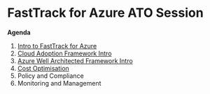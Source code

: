 # FastTrack for Azure ATO Session

**Agenda**
1. [Intro to FastTrack for Azure](./introfta.md)
1. [Cloud Adoption Framework Intro](./introcaf.md)
1. [Azure Well Architected Framework Intro](./introwaf.md)
2. [Cost Optimisation](https://github.com/Azure/fta-cost-management)
2. Policy and Compliance
2. Monitoring and Management

